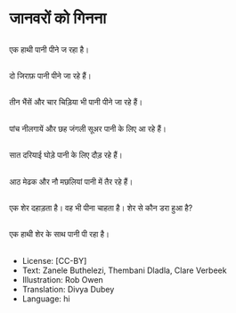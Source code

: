 # जानवरों को गिनना

##
एक हाथी पानी पीने ज रहा है।

##
दो जिराफ़ पानी पीने जा रहे हैं।

##
तीन भैंसें और चार चिड़िया भी पानी पीने जा रहे हैं।

##
पांच नीलगायें और छह जंगली सूअर पानी के लिए आ रहे हैं।

##
सात दरियाई घोड़े पानी के लिए दौड़ रहे हैं।

##
आठ मेढक और नौ मछलियां पानी में तैर रहे हैं।

##
एक शेर दहाड़ता है। वह भी पीना चाहता है। शेर से कौन डरा हुआ है?

##
एक हाथी शेर के साथ पानी पी रहा है।

##
* License: [CC-BY]
* Text: Zanele Buthelezi, Thembani Dladla, Clare Verbeek
* Illustration: Rob Owen
* Translation: Divya Dubey
* Language: hi
